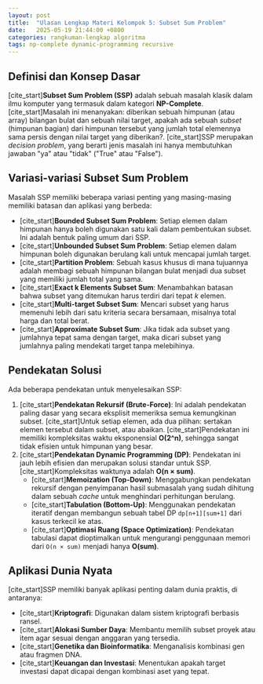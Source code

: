 ```yaml
---
layout: post
title:  "Ulasan Lengkap Materi Kelompok 5: Subset Sum Problem"
date:   2025-05-19 21:44:00 +0800
categories: rangkuman-lengkap algoritma
tags: np-complete dynamic-programming recursive
---
```


## Definisi dan Konsep Dasar
[cite_start]**Subset Sum Problem (SSP)** adalah sebuah masalah klasik dalam ilmu komputer yang termasuk dalam kategori **NP-Complete**.  [cite_start]Masalah ini menanyakan: diberikan sebuah himpunan (atau array) bilangan bulat dan sebuah nilai target, apakah ada sebuah *subset* (himpunan bagian) dari himpunan tersebut yang jumlah total elemennya sama persis dengan nilai target yang diberikan?.  [cite_start]SSP merupakan *decision problem*, yang berarti jenis masalah ini hanya membutuhkan jawaban "ya" atau "tidak" ("True" atau "False"). 

## Variasi-variasi Subset Sum Problem
Masalah SSP memiliki beberapa variasi penting yang masing-masing memiliki batasan dan aplikasi yang berbeda:
* [cite_start]**Bounded Subset Sum Problem**: Setiap elemen dalam himpunan hanya boleh digunakan satu kali dalam pembentukan subset.  Ini adalah bentuk paling umum dari SSP.
* [cite_start]**Unbounded Subset Sum Problem**: Setiap elemen dalam himpunan boleh digunakan berulang kali untuk mencapai jumlah target. 
* [cite_start]**Partition Problem**: Sebuah kasus khusus di mana tujuannya adalah membagi sebuah himpunan bilangan bulat menjadi dua subset yang memiliki jumlah total yang sama. 
* [cite_start]**Exact k Elements Subset Sum**: Menambahkan batasan bahwa subset yang ditemukan harus terdiri dari tepat *k* elemen. 
* [cite_start]**Multi-target Subset Sum**: Mencari subset yang harus memenuhi lebih dari satu kriteria secara bersamaan, misalnya total harga dan total berat. 
* [cite_start]**Approximate Subset Sum**: Jika tidak ada subset yang jumlahnya tepat sama dengan target, maka dicari subset yang jumlahnya paling mendekati target tanpa melebihinya. 

## Pendekatan Solusi
Ada beberapa pendekatan untuk menyelesaikan SSP:
1.  [cite_start]**Pendekatan Rekursif (Brute-Force)**: Ini adalah pendekatan paling dasar yang secara eksplisit memeriksa semua kemungkinan subset.  [cite_start]Untuk setiap elemen, ada dua pilihan: sertakan elemen tersebut dalam subset, atau abaikan.  [cite_start]Pendekatan ini memiliki kompleksitas waktu eksponensial **O(2^n)**, sehingga sangat tidak efisien untuk himpunan yang besar. 
2.  [cite_start]**Pendekatan Dynamic Programming (DP)**: Pendekatan ini jauh lebih efisien dan merupakan solusi standar untuk SSP.  [cite_start]Kompleksitas waktunya adalah **O(n × sum)**. 
    * [cite_start]**Memoization (Top-Down)**: Menggabungkan pendekatan rekursif dengan penyimpanan hasil submasalah yang sudah dihitung dalam sebuah *cache* untuk menghindari perhitungan berulang. 
    * [cite_start]**Tabulation (Bottom-Up)**: Menggunakan pendekatan iteratif dengan membangun sebuah tabel DP `dp[n+1][sum+1]` dari kasus terkecil ke atas. 
    * [cite_start]**Optimasi Ruang (Space Optimization)**: Pendekatan tabulasi dapat dioptimalkan untuk mengurangi penggunaan memori dari `O(n × sum)` menjadi hanya **O(sum)**. 

## Aplikasi Dunia Nyata
[cite_start]SSP memiliki banyak aplikasi penting dalam dunia praktis, di antaranya: 
* [cite_start]**Kriptografi**: Digunakan dalam sistem kriptografi berbasis ransel. 
* [cite_start]**Alokasi Sumber Daya**: Membantu memilih subset proyek atau item agar sesuai dengan anggaran yang tersedia. 
* [cite_start]**Genetika dan Bioinformatika**: Menganalisis kombinasi gen atau fragmen DNA. 
* [cite_start]**Keuangan dan Investasi**: Menentukan apakah target investasi dapat dicapai dengan kombinasi aset yang tepat.